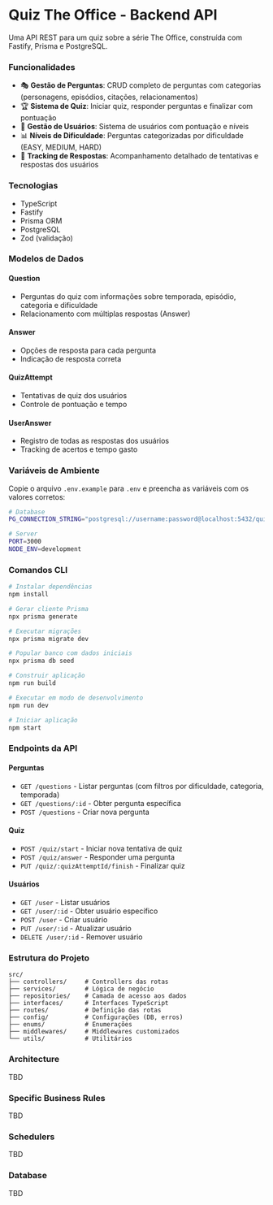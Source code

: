# Quiz The Office - Backend API

Uma API REST para um quiz sobre a série The Office, construída com Fastify, Prisma e PostgreSQL.

### Funcionalidades

- 🎭 **Gestão de Perguntas**: CRUD completo de perguntas com categorias (personagens, episódios, citações, relacionamentos)
- 🏆 **Sistema de Quiz**: Iniciar quiz, responder perguntas e finalizar com pontuação
- 👤 **Gestão de Usuários**: Sistema de usuários com pontuação e níveis
- 📊 **Níveis de Dificuldade**: Perguntas categorizadas por dificuldade (EASY, MEDIUM, HARD)
- 🎯 **Tracking de Respostas**: Acompanhamento detalhado de tentativas e respostas dos usuários

### Tecnologias

- TypeScript
- Fastify
- Prisma ORM
- PostgreSQL
- Zod (validação)

### Modelos de Dados

#### Question
- Perguntas do quiz com informações sobre temporada, episódio, categoria e dificuldade
- Relacionamento com múltiplas respostas (Answer)

#### Answer  
- Opções de resposta para cada pergunta
- Indicação de resposta correta

#### QuizAttempt
- Tentativas de quiz dos usuários
- Controle de pontuação e tempo

#### UserAnswer
- Registro de todas as respostas dos usuários
- Tracking de acertos e tempo gasto

### Variáveis de Ambiente

Copie o arquivo `.env.example` para `.env` e preencha as variáveis com os valores corretos:

```bash
# Database
PG_CONNECTION_STRING="postgresql://username:password@localhost:5432/quiz_the_office?schema=public"

# Server  
PORT=3000
NODE_ENV=development
```

### Comandos CLI

```bash
# Instalar dependências
npm install

# Gerar cliente Prisma
npx prisma generate

# Executar migrações
npx prisma migrate dev

# Popular banco com dados iniciais
npx prisma db seed

# Construir aplicação
npm run build

# Executar em modo de desenvolvimento
npm run dev

# Iniciar aplicação
npm start
```

### Endpoints da API

#### Perguntas
- `GET /questions` - Listar perguntas (com filtros por dificuldade, categoria, temporada)
- `GET /questions/:id` - Obter pergunta específica
- `POST /questions` - Criar nova pergunta

#### Quiz
- `POST /quiz/start` - Iniciar nova tentativa de quiz
- `POST /quiz/answer` - Responder uma pergunta
- `PUT /quiz/:quizAttemptId/finish` - Finalizar quiz

#### Usuários
- `GET /user` - Listar usuários
- `GET /user/:id` - Obter usuário específico
- `POST /user` - Criar usuário
- `PUT /user/:id` - Atualizar usuário
- `DELETE /user/:id` - Remover usuário

### Estrutura do Projeto

```
src/
├── controllers/     # Controllers das rotas
├── services/        # Lógica de negócio
├── repositories/    # Camada de acesso aos dados
├── interfaces/      # Interfaces TypeScript
├── routes/          # Definição das rotas
├── config/          # Configurações (DB, erros)
├── enums/           # Enumerações
├── middlewares/     # Middlewares customizados
└── utils/           # Utilitários
```

### Architecture

TBD

### Specific Business Rules

TBD

### Schedulers

TBD

### Database

TBD

